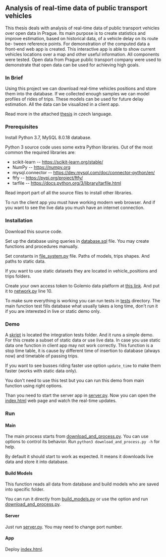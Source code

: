 ## Analysis of real-time data of public transport vehicles

This thesis deals with analysis of real-time data of public transport vehicles over open data in Prague. Its main purpose is to create statistics and improve estimation, based on historical data, of a vehicle delay on its route be- tween reference points. For demonstration of the computed data a front-end web app is created. This interactive app is able to show current vehicles locations over a map and other useful information. All components were tested. Open data from Prague public transport company were used to demonstrate that open data can be used for achieving high goals.

### In Brief

Using this project we can download real-time vehicles positions and store them into the database. If we collected enough samples we can model profiles of rides of trips. These models can be used for future delay estimation. All the data can be visualized in a client app.

Read more in the attached [thesis](./Bakalarska_prace_Cizmar.pdf) in czech language.

### Prerequisites

Install Python 3.7, MySQL 8.0.18 database.

Python 3 source code uses some extra Python libraries. Out of the most common the required libraries are:

- scikit-learn -- https://scikit-learn.org/stable/
- NumPy -- https://numpy.org
- mysql.connector -- https://dev.mysql.com/doc/connector-python/en/
- ftfy -- https://pypi.org/project/ftfy/
- tarfile -- https://docs.python.org/3/library/tarfile.html

Read import part of all the source files to install other libraries.

To run the client app you must have working modern web browser. And if you want to see the live data you mush have an internet connection.


### Installation

Download this source code.

Set up the database using queries in [database.sql](./source/database.sql) file. You may create functions and procedures manually.

Set constants in [file_system.py](./source/file_system.py) file. Paths of models, trips shapes. And paths to static data.

If you want to use static datasets they are located in vehicle_positions and trips folders.

Create your own access token to Golemio data platform at [this link](https://api.golemio.cz/api-keys/auth/sign-in). And put it to [network.py](./source/network.py) line 10.

To make sure everything is working you can run tests in [tests](./source/tests) directory. The main function test fills database what usually takes a long time, don't run it if you are interested in live or static demo only.

### Demo

A [skript](./source/tests/integration/test_main.py) is located the integration tests folder. And it runs a simple demo. For this create a subset of static data or use live data. In case you use static data one function in client app may not work correctly. This function is a stop time table, it is cause by different time of insertion to database (always now) and timetable of passing trips.

If you want to see busses riding faster use option `update_time` to make them faster (works with static data only).

You don't need to use this test but you can run this demo from main function using right options.

Than you need to start the server app in [server.py](./source/server.py). Now you can open the [index.html](./source/index.html) web page and watch the real-time updates.

### Run

#### Main

The main process starts from [download_and_process.py](./source/download_and_process.py). You can use options to control its behavior. Run `python3 download_and_process.py -h` for help.

By default it should start to work as expected. It means it downloads live data and store it into database.

#### Build Models

This function reads all data from database and build models who are saved into specific folder.

You can run it directly from [build_models.py](./source/build_models.py) or use the option and run [download_and_process.py](./source/download_and_process.py).

#### Server

Just run [server.py](./source/server.py). You may need to change port number.

#### App

Deploy [index.html](./source/index.html).
